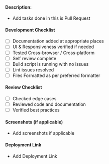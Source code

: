 #### Description:

- Add tasks done in this is Pull Request

#### Development Checklist

- [ ] Documentation added at appropriate places
- [ ] UI & Responsiveness verified if needed
- [ ] Tested Cross-browser / Cross-platform
- [ ] Self review complete
- [ ] Build script is running with no issues
- [ ] Lint issues resolved
- [ ] Files Formatted as per preferred formatter

#### Review Checklist

- [ ] Checked edge cases
- [ ] Reviewed code and documentation
- [ ] Verified best practices

#### Screenshots (if applicable)

- Add screenshots if applicable

#### Deployment Link

- Add Deployment Link
